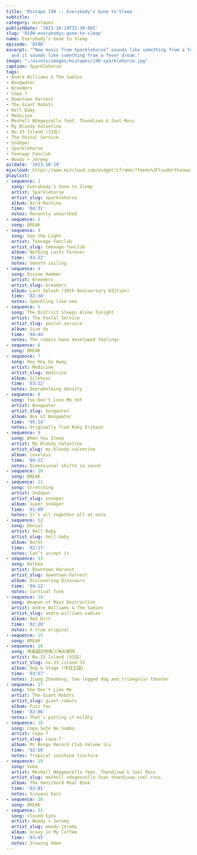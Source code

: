 ```yaml
---
title: 'Mixtape 198 :: Everybody’s Gone to Sleep'
subtitle: ''
category: mixtapes
publishDate: '2023-10-19T15:30:00Z'
slug: '0198-everybodys-gone-to-sleep'
name: Everybody’s Gone to Sleep
episode: '0198'
excerpt: "“New music from Sparklehorse” sounds like something from a fever dream,
  and it sounds like something from a fever dream."
image: "~/assets/images/mixtapes/198-sparklehorse.jpg"
caption: Sparklehorse
tags:
- Andre Williams & The Sadies
- Bongwater
- Breeders
- Copa 7
- Downtown Harvest
- The Giant Robots
- Hell Baby
- Medicine
- Meshell Ndegeocello feat. Thandiswa & Joel Ross
- My Bloody Valentine
- No.33 Island (33岛)
- The Postal Service
- Snõõper
- Sparklehorse
- Teenage Fanclub
- Woody + Jeremy
airdate: '2023-10-19'
mixcloud: https://www.mixcloud.com/widget/iframe/?feed=%2Flouderthanwar%2Fthe-mixtape-198-everybodys-gone-to-sleep-2023-10-19%2F&hide_artwork=1&hide_cover=1
playlist:
- sequence: 1
  song: Everybody's Gone to Sleep
  artist: Sparklehorse
  artist_slug: sparklehorse
  album: Bird Machine
  time: '04:31'
  notes: Recently unearthed
- sequence: 2
  song: BREAK
- sequence: 3
  song: See the Light
  artist: Teenage Fanclub
  artist_slug: teenage-fanclub
  album: Nothing Lasts Forever
  time: '03:22'
  notes: Smooth sailing
- sequence: 4
  song: Divine Hammer
  artist: Breeders
  artist_slug: breeders
  album: Last Splash (30th Anniversary Edition)
  time: '02:38'
  notes: Sparkling like new
- sequence: 5
  song: The District Sleeps Alone Tonight
  artist: The Postal Service
  artist_slug: postal-service
  album: Give Up
  time: '04:44'
  notes: The robots have developed feelings
- sequence: 6
  song: BREAK
- sequence: 7
  song: Hey Hey Go Away
  artist: Medicine
  artist_slug: medicine
  album: Silences
  time: '03:12'
  notes: Overwhelming density
- sequence: 8
  song: You Don't Love Me Yet
  artist: Bongwater
  artist_slug: bongwater
  album: Box of Bongwater
  time: '05:14'
  notes: Originally from Roky Erikson
- sequence: 9
  song: When You Sleep
  artist: My Bloody Valentine
  artist_slug: my-bloody-valentine
  album: Loveless
  time: '04:12'
  notes: Dimensional shifts in sound
- sequence: 10
  song: BREAK
- sequence: 11
  song: Stretching
  artist: Snõõper
  artist_slug: snooper
  album: Super Snõõper
  time: '01:09'
  notes: It’s all together all at once
- sequence: 12
  song: Denial
  artist: Hell Baby
  artist_slug: hell-baby
  album: Burnt
  time: '02:17'
  notes: Can’t accept it
- sequence: 13
  song: Balboa
  artist: Downtown Harvest
  artist_slug: downtown-harvest
  album: Discovering Dinosaurs
  time: '04:12'
  notes: Carnival funk
- sequence: 14
  song: Weapon of Mass Destruction
  artist: Andre Williams & The Sadies
  artist_slug: andre-williams-sadies
  album: Red Dirt
  time: '02:20'
  notes: A true original
- sequence: 15
  song: BREAK
- sequence: 16
  song: 两条腿的狗和三角形剧院
  artist: No.33 Island (33岛)
  artist_slug: no-33-island-33
  album: Dog & Stage (寻找王国)
  time: '03:57'
  notes: Jiang Zhendong, two-legged dog and triangular theater
- sequence: 17
  song: She Don't Like Me
  artist: The Giant Robots
  artist_slug: giant-robots
  album: Fuzz You
  time: '02:06'
  notes: That’s putting it mildly
- sequence: 18
  song: Copa Sete No Samba
  artist: Copa 7
  artist_slug: copa-7
  album: Mr Bongo Record Club Volume Six
  time: '02:58'
  notes: Tropical sunshine tincture
- sequence: 19
  song: Vuma
  artist: Meshell Ndegeocello feat. Thandiswa & Joel Ross
  artist_slug: meshell-ndegeocello-feat-thandiswa-joel-ross
  album: The Omnichord Real Book
  time: '03:01'
  notes: Sinuous bass
- sequence: 20
  song: BREAK
- sequence: 21
  song: Closed Eyes
  artist: Woody + Jeremy
  artist_slug: woody-jeremy
  album: Gravy in My Coffee
  time: '03:45'
  notes: Slowing down
---
```


